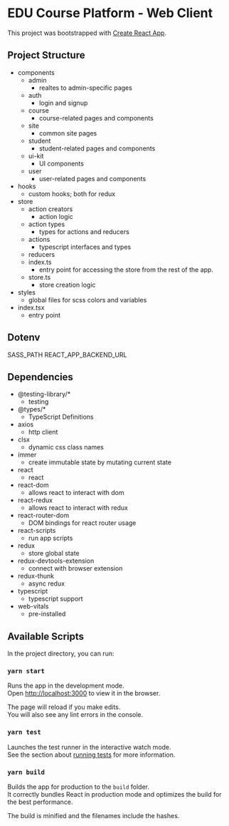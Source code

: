 # EDU Course Platform - Web Client

This project was bootstrapped with [Create React App](https://github.com/facebook/create-react-app).

## Project Structure

- components
  - admin
    - realtes to admin-specific pages
  - auth
    - login and signup
  - course
    - course-related pages and components
  - site
    - common site pages
  - student
    - student-related pages and components
  - ui-kit
    - UI components
  - user
    - user-related pages and components
- hooks
  - custom hooks; both for redux
- store
  - action creators
    - action logic
  - action types
    - types for actions and reducers
  - actions
    - typescript interfaces and types
  - reducers
  - index.ts
    - entry point for accessing the store from the rest of the app.
  - store.ts
    - store creation logic
- styles
  - global files for scss colors and variables
- index.tsx
  - entry point

## Dotenv

SASS_PATH
REACT_APP_BACKEND_URL

## Dependencies

- @testing-library/\*
  - testing
- @types/\*
  - TypeScript Definitions
- axios
  - http client
- clsx
  - dynamic css class names
- immer
  - create immutable state by mutating current state
- react
  - react
- react-dom
  - allows react to interact with dom
- react-redux
  - allows react to interact with redux
- react-router-dom
  - DOM bindings for react router usage
- react-scripts
  - run app scripts
- redux
  - store global state
- redux-devtools-extension
  - connect with browser extension
- redux-thunk
  - async redux
- typescript
  - typescript support
- web-vitals
  - pre-installed

## Available Scripts

In the project directory, you can run:

### `yarn start`

Runs the app in the development mode.\
Open [http://localhost:3000](http://localhost:3000) to view it in the browser.

The page will reload if you make edits.\
You will also see any lint errors in the console.

### `yarn test`

Launches the test runner in the interactive watch mode.\
See the section about [running tests](https://facebook.github.io/create-react-app/docs/running-tests) for more information.

### `yarn build`

Builds the app for production to the `build` folder.\
It correctly bundles React in production mode and optimizes the build for the best performance.

The build is minified and the filenames include the hashes.
